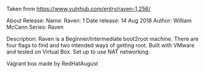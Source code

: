 Taken from https://www.vulnhub.com/entry/raven-1,256/ 

About Release:
    Name: Raven: 1
    Date release: 14 Aug 2018
    Author: William McCann
    Series: Raven

Description:
Raven is a Beginner/Intermediate boot2root machine. There are four flags to find and two intended ways of getting root. Built with VMware and tested on Virtual Box. Set up to use NAT networking.

Vagrant box made by RedHatAugust
